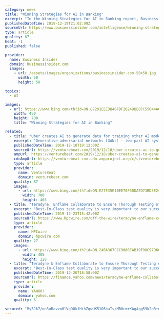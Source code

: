 ```yaml
---
category: news
title: "Winning Strategies for AI in Banking"
excerpt: "In the Winning Strategies for AI in Banking report, Business Insider Intelligence looks at several effective strategies used to capture AI's potential in banking, and details how financial institutions like Citi and US Bank have successfully implemented some of these strategies."
publishedDateTime: 2019-12-19T21:02:00Z
sourceUrl: https://www.businessinsider.com/intelligence/winning-strategies-for-ai-in-banking
type: article
quality: 67
heat: -1
published: false

provider:
  name: Business Insider
  domain: businessinsider.com
  images:
    - url: /assets/images/organizations/businessinsider.com-50x50.jpg
      width: 50
      height: 50

topics:
  - AI

images:
  - url: https://www.bing.com/th?id=ON.87291EEEDB46FDF28249BB07C55044A6
    width: 450
    height: 700
    title: "Winning Strategies for AI in Banking"

related:
  - title: "Uber creates AI to generate data for training other AI models"
    excerpt: "Generative adversarial networks (GANs) — two-part AI systems consisting of generators that create samples and discriminators that attempt to distinguish between the generated samples and real-world samples — have countless uses, and one of them is producing synthetic data. Researchers at Uber recently leveraged this in a paper titled ..."
    publishedDateTime: 2019-12-18T19:12:00Z
    sourceUrl: https://venturebeat.com/2019/12/18/uber-creates-ai-to-generate-data-for-training-other-ai-models/
    ampUrl: https://venturebeat.com/2019/12/18/uber-creates-ai-to-generate-data-for-training-other-ai-models/amp/
    cdnAmpUrl: https://venturebeat-com.cdn.ampproject.org/c/s/venturebeat.com/2019/12/18/uber-creates-ai-to-generate-data-for-training-other-ai-models/amp/
    type: article
    provider:
      name: VentureBeat
      domain: venturebeat.com
    quality: 87
    images:
      - url: https://www.bing.com/th?id=ON.E27E35E16EE70F60DAED73BD5E247C1F
        width: 700
        height: 465
  - title: "Teradyne, Enflame Collaborate to Ensure Thorough Testing of AI Devices for Data Center Training"
    excerpt: "Best-In-Class test quality is very important to our success and we are pleased with the powerful test solution Teradyne provides.” “The market for AI chips is very competitive and time sensitive,” said Regan Mills, Vice President of SOC Marketing at Teradyne. “The design complexity and device power requirements make device bring-up and ..."
    publishedDateTime: 2019-12-23T15:42:00Z
    sourceUrl: https://www.hpcwire.com/off-the-wire/teradyne-enflame-collaborate-to-ensure-thorough-testing-of-ai-devices-for-data-center-training/
    type: article
    provider:
      name: HPCwire
      domain: hpcwire.com
    quality: 27
    images:
      - url: https://www.bing.com/th?id=ON.24BA367CCC9080EAB19F98C97D60E30C
        width: 405
        height: 228
  - title: "Teradyne & Enflame Collaborate to Ensure Thorough Testing of AI Devices for Data Center Training"
    excerpt: "Best-In-Class test quality is very important to our success and we are pleased with the powerful test solution Teradyne provides.” “The market for AI chips is very competitive and time sensitive,” said Regan Mills, Vice President of SOC Marketing at Teradyne. “The design complexity and device power requirements make device bring-up and ..."
    publishedDateTime: 2019-12-20T18:58:00Z
    sourceUrl: https://finance.yahoo.com/news/teradyne-enflame-collaborate-ensure-thorough-140010470.html
    type: article
    provider:
      name: YAHOO!
      domain: yahoo.com
    quality: 6

secured: "My5Jk7/on3uBavzo0lVg9OkfHihZqwUK51O6baIs/MR0cm+KAgAqg59k2oR+nOeRD5yQQhEhz15BUR6b+66g/kOCVVshBLHxUH3wmBoRCb2QuWlisFvGQQkfVQdzg6+dVSTl+Gfd26s3ns/gxUgwkPmve4xjj+hva9BZ+BUM/C5aOFZsJRoj+iidA/kYFlRp8LGlAovG1LYcTjdpBTShTYEcIk0z6D0oXvbZLi/I9obae5tS7nQS/nzVblSHc28kjtnNbZpKu91FXXF+EvJBuA==;PDsW9FnvjDTHg5f3dOfZsQ=="
---
```



